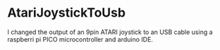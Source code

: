 # AtariJoystickToUsb

I changed the output of an 9pin ATARI joystick to an USB cable using a raspberri pi PICO microcontroller and arduino IDE.
